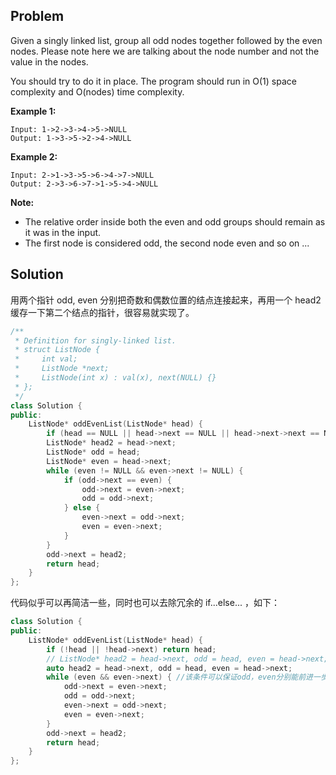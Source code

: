## Problem

Given a singly linked list, group all odd nodes together followed by the even nodes. Please note here we are talking about the node number and not the value in the nodes.

You should try to do it in place. The program should run in O(1) space complexity and O(nodes) time complexity.

**Example 1:**

```
Input: 1->2->3->4->5->NULL
Output: 1->3->5->2->4->NULL
```

**Example 2:**

```
Input: 2->1->3->5->6->4->7->NULL
Output: 2->3->6->7->1->5->4->NULL
```

**Note:**

- The relative order inside both the even and odd groups should remain as it was in the input.
- The first node is considered odd, the second node even and so on ...



## Solution

用两个指针 odd, even 分别把奇数和偶数位置的结点连接起来，再用一个 head2 缓存一下第二个结点的指针，很容易就实现了。

```c++
/**
 * Definition for singly-linked list.
 * struct ListNode {
 *     int val;
 *     ListNode *next;
 *     ListNode(int x) : val(x), next(NULL) {}
 * };
 */
class Solution {
public:
    ListNode* oddEvenList(ListNode* head) {
        if (head == NULL || head->next == NULL || head->next->next == NULL) return head; //冗余
        ListNode* head2 = head->next; 
        ListNode* odd = head;
        ListNode* even = head->next;
        while (even != NULL && even->next != NULL) {
            if (odd->next == even) {
                odd->next = even->next;
                odd = odd->next;
            } else {
                even->next = odd->next;
                even = even->next;
            }
        }
        odd->next = head2;
        return head;
    }
};
```

代码似乎可以再简洁一些，同时也可以去除冗余的 if...else... ，如下：

```c++
class Solution {
public:
    ListNode* oddEvenList(ListNode* head) {
        if (!head || !head->next) return head;
        // ListNode* head2 = head->next, odd = head, even = head->next;  //这么写会报错：invalid conversion from 'ListNode*' to 'int'
        auto head2 = head->next, odd = head, even = head->next;
        while (even && even->next) { //该条件可以保证odd，even分别能前进一步
            odd->next = even->next;
            odd = odd->next;
            even->next = odd->next;
            even = even->next;
        }
        odd->next = head2;
        return head;
    }
};
```

